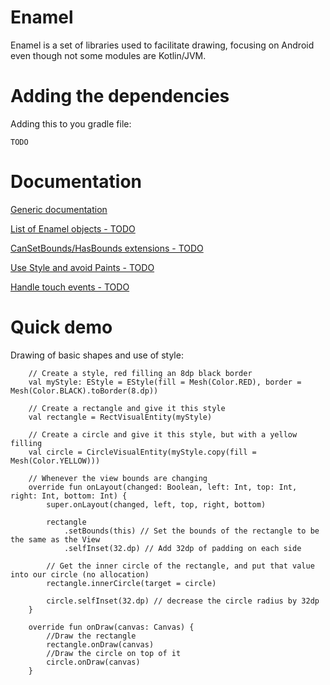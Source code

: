 # Enamel

Enamel is a set of libraries used to facilitate drawing, focusing on Android even though not some modules are Kotlin/JVM.

#  Adding the dependencies

Adding this to you gradle file:

`TODO`

# Documentation
[Generic documentation](docs/doc.md)

[List of Enamel objects - TODO]()

[CanSetBounds/HasBounds extensions - TODO]()

[Use Style and avoid Paints - TODO]()

[Handle touch events - TODO]()

# Quick demo
Drawing of basic shapes and use of style:

```
    // Create a style, red filling an 8dp black border
    val myStyle: EStyle = EStyle(fill = Mesh(Color.RED), border = Mesh(Color.BLACK).toBorder(8.dp))

    // Create a rectangle and give it this style
    val rectangle = RectVisualEntity(myStyle)

    // Create a circle and give it this style, but with a yellow filling
    val circle = CircleVisualEntity(myStyle.copy(fill = Mesh(Color.YELLOW)))

    // Whenever the view bounds are changing
    override fun onLayout(changed: Boolean, left: Int, top: Int, right: Int, bottom: Int) {
        super.onLayout(changed, left, top, right, bottom)

        rectangle
            .setBounds(this) // Set the bounds of the rectangle to be the same as the View
            .selfInset(32.dp) // Add 32dp of padding on each side

        // Get the inner circle of the rectangle, and put that value into our circle (no allocation)
        rectangle.innerCircle(target = circle)

        circle.selfInset(32.dp) // decrease the circle radius by 32dp
    }

    override fun onDraw(canvas: Canvas) {
        //Draw the rectangle
        rectangle.onDraw(canvas)
        //Draw the circle on top of it
        circle.onDraw(canvas)
    }
    
```


